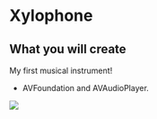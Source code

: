 # Xylophone #

## What you will create

My first musical instrument! 


* AVFoundation and AVAudioPlayer.


![](https://s1.hostingkartinok.com/uploads/images/2022/02/197ed0937321f614424a4c015194a259.jpg)

